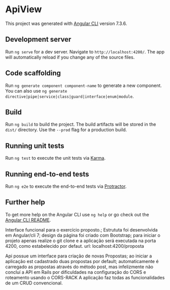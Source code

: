 # ApiView

This project was generated with [Angular CLI](https://github.com/angular/angular-cli) version 7.3.6.

## Development server

Run `ng serve` for a dev server. Navigate to `http://localhost:4200/`. The app will automatically reload if you change any of the source files.

## Code scaffolding

Run `ng generate component component-name` to generate a new component. You can also use `ng generate directive|pipe|service|class|guard|interface|enum|module`.

## Build

Run `ng build` to build the project. The build artifacts will be stored in the `dist/` directory. Use the `--prod` flag for a production build.

## Running unit tests

Run `ng test` to execute the unit tests via [Karma](https://karma-runner.github.io).

## Running end-to-end tests

Run `ng e2e` to execute the end-to-end tests via [Protractor](http://www.protractortest.org/).

## Further help

To get more help on the Angular CLI use `ng help` or go check out the [Angular CLI README](https://github.com/angular/angular-cli/blob/master/README.md).

Interface funcional para o exercício proposto.;
Estrututa foi desenvolvida em Angular/cli 7;
design da página foi criado com Bootstrap;
para iniciar o projeto apenas realize o git clone e a aplicação será 
executada na porta 4200, como estabelecido por defaut.
url: localhost:4200/proposta

Api possue um interface para criação de novas Propostas;
ao iniciar a aplicação est cadastrado duas propostas por default;
automaticamente é carregado as propostas através do método post,
mas infelizmente não concluí a API em Rails por dificuldades na configuração do 
CORS e roteamento usando o CORS-RACK
A aplicação faz todas as funcionalidades de um CRUD convencional.
